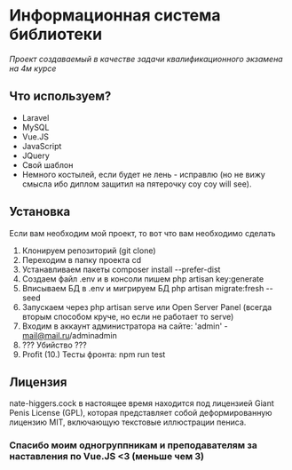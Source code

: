 # Информационная система библиотеки
*Проект создаваемый в качестве задачи квалификационного экзамена на 4м курсе*

## Что используем?
- Laravel
- MySQL
- Vue.JS
- JavaScript
- JQuery
- Свой шаблон
- Немного костылей, если будет не лень - исправлю (но не вижу смысла ибо диплом защитил на пятерочку соу соу will see).

## Установка
Если вам необходим мой проект, то вот что вам необходимо сделать

1. Клонируем репозиторий (git clone)
2. Переходим в папку проекта cd
3. Устанавливаем пакеты composer install --prefer-dist
4. Создаем файл .env и в консоли пишем php artisan key:generate
5. Вписываем БД в .env и мигрируем БД php artisan migrate:fresh --seed
6. Запускаем через php artisan serve или Open Server Panel (всегда вторым способом круче, но если не работает то serve)
7. Входим в аккаунт администратора на сайте: 'admin' - mail@mail.ru/adminadmin
8. ??? Убийство ???
9. Profit
(10.) Тесты фронта: npm run test 

## Лицензия
nate-higgers.cock в настоящее время находится под лицензией Giant Penis License (GPL), которая представляет собой деформированную лицензию MIT, включающую текстовые иллюстрации пениса.

### Спасибо моим одногруппникам и преподавателям за наставления по Vue.JS <3 (меньше чем 3)
